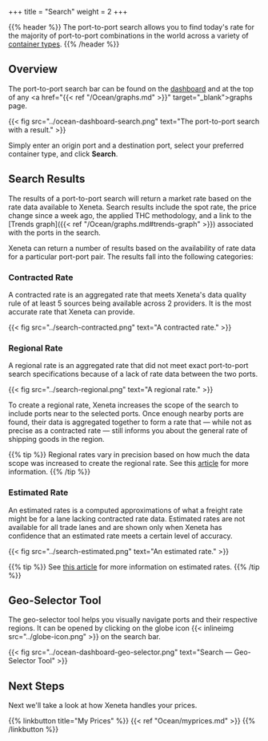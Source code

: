 +++
title = "Search"
weight = 2
+++

{{% header %}} The port-to-port search allows you to find today's rate for the majority of port-to-port combinations in the world across a variety of <a href="https://support.xeneta.com/hc/en-us/articles/115002624293-Container-Types" target="_blank">container types</a>. {{% /header %}}

## Overview

The port-to-port search bar can be found on the <a href="https://app.xeneta.com/ocean/dashboard" target="_blank">dashboard</a> and at the top of any <a href="{{< ref "/Ocean/graphs.md" >}}" target="_blank">graphs</a> page.

{{< fig src="../ocean-dashboard-search.png" text="The port-to-port search with a result." >}}

Simply enter an origin port and a destination port, select your preferred container type, and click **Search**.

## Search Results

The results of a port-to-port search will return a market rate based on the rate data available to Xeneta. Search results include the spot rate, the price change since a week ago, the applied THC methodology, and a link to the [Trends graph]({{< ref "/Ocean/graphs.md#trends-graph" >}}) associated with the ports in the search.

Xeneta can return a number of results based on the availability of rate data for a particular port-port pair. The results fall into the following categories:

### Contracted Rate

A contracted rate is an aggregated rate that meets Xeneta's data quality rule of at least 5 sources being available across 2 providers. It is the most accurate rate that Xeneta can provide.

{{< fig src="../search-contracted.png" text="A contracted rate." >}}

### Regional Rate

A regional rate is an aggregated rate that did not meet exact port-to-port search specifications because of a lack of rate data between the two ports. 

{{< fig src="../search-regional.png" text="A regional rate." >}}

To create a regional rate, Xeneta increases the scope of the search to include ports near to the selected ports. Once enough nearby ports are found, their data is aggregated together to form a rate that — while not as precise as a contracted rate — still informs you about the general rate of shipping goods in the region.

{{% tip %}} Regional rates vary in precision based on how much the data scope was increased to create the regional rate. See this <a href="https://support.xeneta.com/hc/en-us/articles/115003167489-Geo-Hierarchy-Methodology" target="_blank">article</a> for more information. {{% /tip %}}

### Estimated Rate

An estimated rates is a computed approximations of what a freight rate might be for a lane lacking contracted rate data. Estimated rates are not available for all trade lanes and are shown only when Xeneta has confidence that an estimated rate meets a certain level of accuracy.

{{< fig src="../search-estimated.png" text="An estimated rate." >}}

{{% tip %}} See <a href="https://support.xeneta.com/hc/en-us/articles/115003199553-Estimated-Rates" target="_blank">this article</a> for more information on estimated rates. {{% /tip %}}

## Geo-Selector Tool

The geo-selector tool helps you visually navigate ports and their respective regions. It can be opened by clicking on the globe icon {{< inlineimg src="../globe-icon.png" >}} on the search bar.

{{< fig src="../ocean-dashboard-geo-selector.png" text="Search — Geo-Selector Tool" >}}

## Next Steps

Next we'll take a look at how Xeneta handles your prices.

{{% linkbutton title="My Prices" %}} {{< ref "Ocean/myprices.md" >}} {{% /linkbutton %}}
